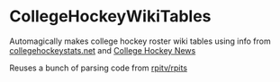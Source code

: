 # CollegeHockeyWikiTables
Automagically makes college hockey roster wiki tables using info from [collegehockeystats.net](http://collegehockeystats.net/) and [College Hockey News](http://www.collegehockeynews.com/)

Reuses a bunch of parsing code from [rpitv/rpits](https://github.com/rpitv/rpits)
